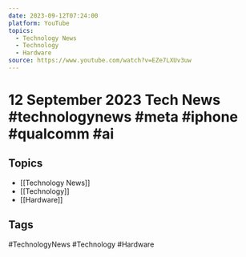 ```yaml
---
date: 2023-09-12T07:24:00
platform: YouTube
topics:
  - Technology News
  - Technology
  - Hardware
source: https://www.youtube.com/watch?v=EZe7LXUv3uw
---
```

# 12 September 2023 Tech News  #technologynews #meta #iphone #qualcomm  #ai

## Topics
- [[Technology News]]
- [[Technology]]
- [[Hardware]]

## Tags
#TechnologyNews #Technology #Hardware